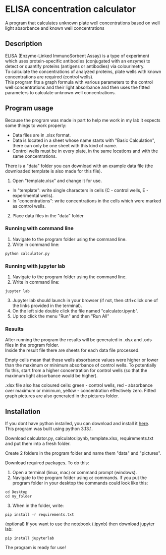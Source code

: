 # ELISA concentration calculator
A program that calculates unknown plate well concentrations based on well light absorbance and known well concentrations

## Description
ELISA (Enzyme-Linked ImmunoSorbent Assay) is a type of experiment which uses protein-specific antibodies (conjugated with an enzyme) to detect or quantify proteins (antigens or antibodies) via colourimetry.  
To calculate the concentrations of analyzed proteins, plate wells with known concentrations are required (control wells).  
This program fits a graph formula with various parameters to the control well concentrations and their light absorbance and then uses the fitted parameters to calculate unknown well concentrations.  

## Program usage
Because the program was made in part to help me work in my lab it expects some things to work properly:
* Data files are in .xlsx format.
* Data is located in a sheet whose name starts with "Basic Calculation", there can only be one sheet with this kind of name.
* Control wells must be in every plate, in the same locations and with the same concentrations.  

There is a "data" folder you can download with an example data file (the downloaded template is also made for this file).  

1. Open "template.xlsx" and change it for use.
+ In "template": write single characters in cells (C - control wells, E - experimental wells).
+ In "concentrations": write concentrations in the cells which were marked as control wells.

2. Place data files in the "data" folder

### Running with command line
1. Navigate to the program folder using the command line.
2. Write in command line:
```
python calculator.py
```

### Running with jupyter lab
1. Navigate to the program folder using the command line.
2.  Write in command line:
```
jupyter lab
```
3. Jupyter lab should launch in your browser (if not, then ctrl+click one of the links provided in the terminal).
4. On the left side double click the file named "calculator.ipynb".
5. Up top click the menu "Run" and then "Run All"

### Results
After running the program the results will be generated in .xlsx and .ods files in the program folder.  
Inside the result file there are sheets for each data file processed.  

Empty cells mean that those wells absorbance values were higher or lower than the maximum or minimum absorbance of control wells. To potentially fix this, start from a higher concentration for control wells (so that the maximum light absorbance would be higher).  

.xlsx file also has coloured cells: green - control wells, red - absorbance over maximum or minimum, yellow - concentration effectively zero.
Fitted graph pictures are also generated in the pictures folder.

## Installation
If you dont have python installed, you can download and install it [here](https://www.python.org/downloads/).  
This program was built using python 3.13.1.  

Download calculator.py, calculator.ipynb, template.xlsx, requirements.txt and put them into a fresh folder.  

Create 2 folders in the program folder and name them "data" and "pictures".

Download required packages. To do this:  
1. Open a terminal (linux, mac) or command prompt (windows).
2. Navigate to the program folder using `cd` commands. If you put the program folder in your desktop the commands could look like this:
```
cd Desktop
cd my_folder
```
3. When in the folder, write:
```
pip install -r requirements.txt
```

(optional) If you want to use the notebook (.ipynb) then download jupyter lab:
```
pip install jupyterlab
```

The program is ready for use!
